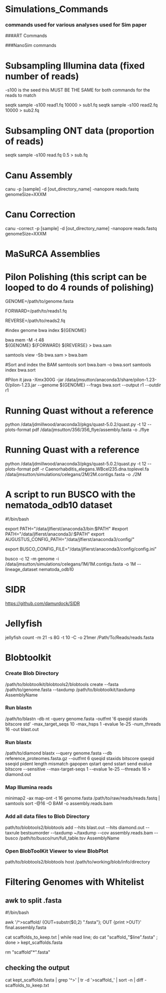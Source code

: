 # Simulations_Commands
### commands used for various analyses used for Sim paper 

###ART Commands

###NanoSim commands

# Subsampling Illumina data (fixed number of reads)
-s100 is the seed this MUST BE THE SAME for both commands for the reads to match

seqtk sample -s100 read1.fq 10000 > sub1.fq
seqtk sample -s100 read2.fq 10000 > sub2.fq

# Subsampling ONT data (proportion of reads)

seqtk sample -s100 read.fq 0.5 > sub.fq

# Canu Assembly

canu -p [sample] -d [out_directory_name] -nanopore reads.fastq genomeSize=XXXM

# Canu Correction

canu -correct -p [sample] -d [out_directory_name] -nanopore reads.fastq genomeSize=XXXM

# MaSuRCA Assemblies 

# Pilon Polishing (this script can be looped to do 4 rounds of polishing)  

GENOME=/path/to/genome.fasta

FORWARD=/path/to/reads1.fq

REVERSE=/path/to/reads2.fq

#index genome
bwa index ${GENOME}
    
bwa mem -M -t 48 \
         	${GENOME} ${FORWARD} ${REVERSE} > bwa.sam

samtools view -Sb bwa.sam  > bwa.bam         	

#Sort and index the BAM
samtools sort bwa.bam -o bwa.sort
samtools index bwa.sort

#Pilon it 
java -Xmx300G -jar /data/jmsutton/anaconda3/share/pilon-1.23-0/pilon-1.23.jar --genome ${GENOME}  --frags  bwa.sort --output r1 --outdir r1

# Running Quast without a reference

python /data/jdmillwood/anaconda3/pkgs/quast-5.0.2/quast.py -t 12 --plots-format pdf  /data/jmsutton/356/356_flye/assembly.fasta -o ./flye

# Running Quast with a reference

python /data/jdmillwood/anaconda3/pkgs/quast-5.0.2/quast.py -t 12 --plots-format pdf -r Caenorhabditis_elegans.WBcel235.dna.toplevel.fa /data/jmsutton/simulations/celegans/2M/2M.contigs.fasta -o ./2M

# A script to run BUSCO with the nematoda_odb10 dataset

#!/bin/bash

export PATH="/data/jlfierst/anaconda3/bin:$PATH"
#export PATH="/data/jlfierst/anaconda3/:$PATH"
export AUGUSTUS_CONFIG_PATH="/data/jlfierst/anaconda3/config/"

export BUSCO_CONFIG_FILE="/data/jlfierst/anaconda3/config/config.ini"

busco -c 12 -m genome -i /data/jmsutton/simulations/celegans/1M/1M.contigs.fasta -o 1M --lineage_dataset nematoda_odb10 

# SIDR

https://github.com/damurdock/SIDR

# Jellyfish
jellyfish count -m 21 -s 8G -t 10 -C -o 21mer /Path/To/Reads/reads.fasta

# Blobtoolkit
### Create Blob Directory

/path/to/blobtoolkit/blobtools2/blobtools create --fasta /path/to/genome.fasta --taxdump /path/to/blobtoolkit/taxdump AssemblyName

### Run blastn

/path/to/blastn -db nt -query genome.fasta -outfmt '6 qseqid staxids bitscore std'  -max_target_seqs 10 -max_hsps 1 -evalue 1e-25 -num_threads 16 -out blast.out

### Run blastx

/path/to/diamond blastx --query genome.fasta --db reference_proteomes.fasta.gz --outfmt 6 qseqid staxids bitscore qseqid sseqid pident length mismatch gapopen qstart qend sstart send evalue bitscore --sensitive --max-target-seqs 1 --evalue 1e-25 --threads 16 > diamond.out

### Map Illumina reads 

minimap2 -ax map-ont -t 16 genome.fasta /path/to/raw/reads/reads.fastq | samtools sort -@16 -O BAM -o assembly.reads.bam 

### Add all data files to Blob Directory

path/to/blobtools2/blobtools add --hits blast.out --hits diamond.out --taxrule bestsumorder --taxdump ~/taxdump --cov assembly.reads.bam --busco /path/to/busco/run/full_table.tsv AssemblyName

### Open BlobToolKit Viewer to view BlobPlot

path/to/blobtools2/blobtools host /path/to/working/blob/info/directory

# Filtering Genomes with Whitelist

## awk to split .fasta 

#!/bin/bash

awk '/^>scaffold/ {OUT=substr($0,2) ".fasta"}; OUT {print >OUT}' final.assembly.fasta

cat scaffolds_to_keep.txt | while read line; do cat "scaffold_"$line".fasta" ; done > kept_scaffolds.fasta

rm "scaffold"*".fasta"

## checking the output

cat kept_scaffolds.fasta | grep '^>' | tr -d '\>scaffold\_' | sort -n | diff - scaffolds_to_keep.txt 
